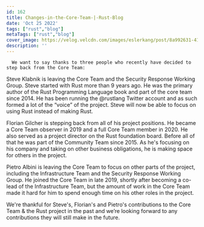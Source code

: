 ```yaml
---
id: 162
title: Changes-in-the-Core-Team-|-Rust-Blog
date: 'Oct 25 2022'
tags: ["rust","blog"]
metaTags: ["rust","blog"]
cover_image: https://velog.velcdn.com/images/eslerkang/post/8a992631-4128-444f-9d54-9a354dc15984/cuddlyferris.png
description: ''
---
```



      We want to say thanks to three people who recently have decided to step back from the Core Team:


Steve Klabnik is leaving the Core Team and the Security Response Working Group.
Steve started with Rust more than 9 years ago.
He was the primary author of the Rust Programming Language book and part of the core team since 2014. He has been running the @rustlang Twitter account and as such formed a lot of the “voice” of the project.
Steve will now be able to focus on using Rust instead of making Rust.


Florian Gilcher is stepping back from all of his project positions.
He became a Core Team observer in 2019 and a full Core Team member in 2020.
He also served as a project director on the Rust foundation board.
Before all of that he was part of the Community Team since 2015.
As he's focusing on his company and taking on other business obligations, he is making space for others in the project.


Pietro Albini is leaving the Core Team to focus on other parts of the project, including the Infrastructure Team and the Security Response Working Group. He joined the Core Team in late 2019, shortly after becoming a co-lead of the Infrastructure Team, but the amount of work in the Core Team made it hard for him to spend enough time on his other roles in the project.


We're thankful for Steve's, Florian's and Pietro's contributions to the Core Team & the Rust project in the past and we’re looking forward to any contributions they will still make in the future.

    
